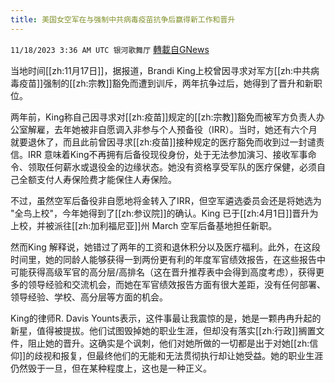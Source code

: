 ```yaml
---
title: 美国女空军在与强制中共病毒疫苗抗争后赢得新工作和晋升
---
```

`11/18/2023 3:36 AM UTC 银河歌舞厅` [轉載自GNews](https://gnews.org/articles/1990117)

当地时间[[zh:11月17日]]，据报道，Brandi King上校曾因寻求对军方[[zh:中共病毒疫苗]]强制的[[zh:宗教]]豁免而遭到训斥，两年抗争过后，她得到了晋升和新职位。

两年前，King称自己因寻求对[[zh:疫苗]]规定的[[zh:宗教]]豁免而被军方负责人办公室解雇，去年她被非自愿调入非参与个人预备役（IRR）。当时，她还有六个月就要退休了，而且此前曾因寻求[[zh:疫苗]]接种规定的医疗豁免而收到过一封谴责信。IRR 意味着King不再拥有后备役现役身份，处于无法参加演习、接收军事命令、领取任何薪水或退役金的边缘状态。她没有资格享受军队的医疗保健，必须自己全额支付人寿保险费才能保住人寿保险。

不过，虽然空军后备役非自愿地将金转入了IRR，但空军遴选委员会还是将她选为 "全鸟上校"，今年她得到了[[zh:参议院]]的确认。King 已于[[zh:4月1日]]晋升为上校，并被派往[[zh:加利福尼亚]]州 March 空军后备基地担任新职。

然而King 解释说，她错过了两年的工资和退休积分以及医疗福利。此外，在这段时间里，她的同龄人能够获得一到两份更有利的年度军官绩效报告，在这些报告中可能获得高级军官的高分层/高排名（这在晋升推荐表中会得到高度考虑），获得更多的领导经验和交流机会，而她在军官绩效报告方面有很大差距，没有任何部署、领导经验、学校、高分层等方面的机会。

King的律师R. Davis Younts表示，这件事最让我震惊的是，她是一颗冉冉升起的新星，值得被提拔。他们试图毁掉她的职业生涯，但却没有落实[[zh:行政]]搁置文件，阻止她的晋升。这确实是个讽刺，他们对她所做的一切都是出于对她[[zh:信仰]]的歧视和报复，但最终他们的无能和无法贯彻执行却让她受益。她的职业生涯仍然毁于一旦，但在某种程度上，这也是一种正义。



